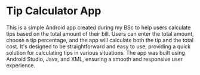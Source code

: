 # Tip Calculator App

This is a simple Android app created during my BSc to help users calculate tips based on the total amount of their bill. Users can enter the total amount, choose a tip percentage, and the app will calculate both the tip and the total cost. It's designed to be straightforward and easy to use, providing a quick solution for calculating tips in various situations. The app was built using Android Studio, Java, and XML, ensuring a smooth and responsive user experience.
